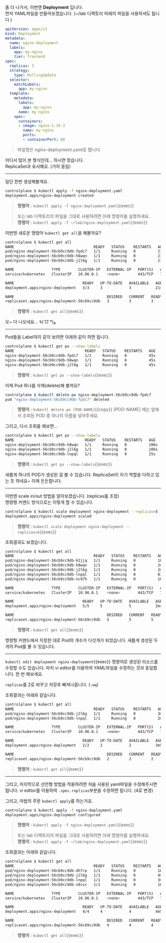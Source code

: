 좀 더 나가서, 이번엔 **Deployment** 입니다.  
먼저 YAML파일을 만들어보겠습니다. (~/lab 디렉토리 아래의 파일을 사용하셔도 됩니다.)

```yaml
apiVersion: apps/v1
kind: Deployment
metadata:
  name: nginx-deployment
  labels:
    app: my-nginx
    tier: frontend
spec:
  replicas: 3
  strategy:
    type: RollingUpdate
  selector:
    matchLabels:
      app: my-nginx
  template:
    metadata:
      labels:
        app: my-nginx
      name: my-nginx
    spec:
      containers:
      - image: nginx:1.19.3
        name: my-nginx
        ports:
        - containerPort: 80
```

> 파일명은 nginx-deployment.yaml로 합니다.

어디서 많이 본 형식인데... 하시면 맞습니다.  
ReplicaSet과 유사해요. (거의 동일)

---

일단 한번 생성해볼게요.

```bash
controlplane $ kubectl apply -f nginx-deployment.yaml
deployment.apps/nginx-deployment created
```

> **명령어** : `kubectl apply -f nginx-deployment.yaml`{{exec}}
>   
> 또는 lab 디렉토리의 파일을 그대로 사용하려면 아래 명령어를 실행하세요.  
> **명령어** : `kubectl apply -f ~/lab/nginx-deployment.yaml`{{exec}}

이번엔 새로운 명령어 `kubectl get all`을 해볼까요?

```bash
controlplane $ kubectl get all
NAME                                    READY   STATUS    RESTARTS   AGE
pod/nginx-deployment-56cb9cc9db-fpdc7   1/1     Running   0          21s
pod/nginx-deployment-56cb9cc9db-h8wqn   1/1     Running   0          21s
pod/nginx-deployment-56cb9cc9db-j2l6g   1/1     Running   0          21s

NAME                 TYPE        CLUSTER-IP   EXTERNAL-IP   PORT(S)   AGE
service/kubernetes   ClusterIP   10.96.0.1    <none>        443/TCP   70d

NAME                               READY   UP-TO-DATE   AVAILABLE   AGE
deployment.apps/nginx-deployment   3/3     3            3           21s

NAME                                          DESIRED   CURRENT   READY   AGE
replicaset.apps/nginx-deployment-56cb9cc9db   3         3         3       21s
```

> **명령어** : `kubectl get all`{{exec}}

오~ 다 나오네요... ٩(ˊᗜˋ*)و

---

Pod들을 Label까지 같이 보려면 아래와 같이 하면 됩니다.

```bash
controlplane $ kubectl get po --show-labels
NAME                                READY   STATUS    RESTARTS   AGE   LABELS
nginx-deployment-56cb9cc9db-fpdc7   1/1     Running   0          45s   app=my-nginx,pod-template-hash=56cb9cc9db
nginx-deployment-56cb9cc9db-h8wqn   1/1     Running   0          45s   app=my-nginx,pod-template-hash=56cb9cc9db
nginx-deployment-56cb9cc9db-j2l6g   1/1     Running   0          45s   app=my-nginx,pod-template-hash=56cb9cc9db
```

> **명령어** : `kubectl get po --show-labels`{{exec}}


이제 Pod 하나를 삭제(delete)해 볼까요?

```bash
controlplane $ kubectl delete po nginx-deployment-56cb9cc9db-fpdc7
pod "nginx-deployment-56cb9cc9db-fpdc7" deleted
```

> **명령어** : `kubectl delete po [POD-NAME]`{{copy}}
> [POD-NAME] 에는 앞에서 조회된 POD 중 하나의 이름을 넣어주세요.

그리고, 다시 조회를 해보면...

```bash
controlplane $ kubectl get po --show-labels
NAME                                READY   STATUS    RESTARTS   AGE    LABELS
nginx-deployment-56cb9cc9db-h8wqn   1/1     Running   0          106s   app=my-nginx,pod-template-hash=56cb9cc9db
nginx-deployment-56cb9cc9db-j2l6g   1/1     Running   0          106s   app=my-nginx,pod-template-hash=56cb9cc9db
nginx-deployment-56cb9cc9db-lnpql   1/1     Running   0          25s    app=my-nginx,pod-template-hash=56cb9cc9db
```

> **명령어** : `kubectl get po --show-labels`{{exec}}

새롭게 하나의 POD가 생성된 걸 볼 수 있습니다. ReplicaSet이 자기 역할을 다하고 있는 듯 하네요~ 이제 든든합니다.

---

이번엔 scale in/out 방법을 알아보겠습니다. (replicas를 조정)  
명령형 커맨드 방식으로는 이렇게 할 수 있습니다.

```bash
controlplane $ kubectl scale deployment nginx-deployment --replicas=5
deployment.apps/nginx-deployment scaled
```

> **명령어** : `kubectl scale deployment nginx-deployment --replicas=5`{{exec}}

조회결과도 보겠습니다.

```bash
controlplane $ kubectl get all
NAME                                    READY   STATUS    RESTARTS   AGE
pod/nginx-deployment-56cb9cc9db-62jjq   1/1     Running   0          18s
pod/nginx-deployment-56cb9cc9db-h8wqn   1/1     Running   0          2m42s
pod/nginx-deployment-56cb9cc9db-j2l6g   1/1     Running   0          2m42s
pod/nginx-deployment-56cb9cc9db-lnpql   1/1     Running   0          81s
pod/nginx-deployment-56cb9cc9db-nc97h   1/1     Running   0          18s

NAME                 TYPE        CLUSTER-IP   EXTERNAL-IP   PORT(S)   AGE
service/kubernetes   ClusterIP   10.96.0.1    <none>        443/TCP   70d

NAME                               READY   UP-TO-DATE   AVAILABLE   AGE
deployment.apps/nginx-deployment   5/5     5            5           2m42s

NAME                                          DESIRED   CURRENT   READY   AGE
replicaset.apps/nginx-deployment-56cb9cc9db   5         5         5       2m42s
```

> **명령어** : `kubectl get all`{{exec}}

명령형 커맨드에서 지정한 대로 Pod의 개수가 다섯개가 되었습니다. 새롭게 생성된 두 개의 Pod를 볼 수 있습니다.

---

`kubectl edit deployment nginx-deployment`{{exec}} 명령어로 생성된 리소스를 수정할 수도 있습니다.
마치 vi editor를 이용하여 YAML파일을 수정하는 것과 동일합니다.
한 번 해보세요.

`replicas`를 2로 바꾸고 저장후 빠져나옵니다. (`:wq`)

조회결과는 아래와 같습니다.

```bash
controlplane $ kubectl get all
NAME                                    READY   STATUS    RESTARTS   AGE
pod/nginx-deployment-56cb9cc9db-j2l6g   1/1     Running   0          3m56s
pod/nginx-deployment-56cb9cc9db-lnpql   1/1     Running   0          2m35s

NAME                 TYPE        CLUSTER-IP   EXTERNAL-IP   PORT(S)   AGE
service/kubernetes   ClusterIP   10.96.0.1    <none>        443/TCP   70d

NAME                               READY   UP-TO-DATE   AVAILABLE   AGE
deployment.apps/nginx-deployment   2/2     2            2           3m56s

NAME                                          DESIRED   CURRENT   READY   AGE
replicaset.apps/nginx-deployment-56cb9cc9db   2         2         2       3m56s
```

> **명령어** : `kubectl get all`{{exec}}

---

그리고, 마지막으로 선언형 방법을 적용하려면 처음 사용된 yaml파일을 수정해주시면 됩니다.
vi editor를 이용하여 `.spec.replicas`부분을 수정하면 됩니다. (4로 변경)

그리고, 마법의 주문 `kubectl apply`를 하는거죠.

```bash
controlplane $ kubectl apply -f nginx-deployment.yaml
deployment.apps/nginx-deployment configured
```

> **명령어** : `kubectl apply -f nginx-deployment.yaml`{{exec}}
>   
> 또는 lab 디렉토리의 파일을 그대로 사용하려면 아래 명령어를 실행하세요.  
> **명령어** : `kubectl apply -f ~/lab/nginx-deployment.yaml`{{exec}}

조회결과는 아래와 같습니다.

```bash
controlplane $ kubectl get all
NAME                                    READY   STATUS    RESTARTS   AGE
pod/nginx-deployment-56cb9cc9db-dh7rp   1/1     Running   0          18s
pod/nginx-deployment-56cb9cc9db-j2l6g   1/1     Running   0          4m59s
pod/nginx-deployment-56cb9cc9db-lnpql   1/1     Running   0          3m38s
pod/nginx-deployment-56cb9cc9db-s8cvc   1/1     Running   0          18s

NAME                 TYPE        CLUSTER-IP   EXTERNAL-IP   PORT(S)   AGE
service/kubernetes   ClusterIP   10.96.0.1    <none>        443/TCP   70d

NAME                               READY   UP-TO-DATE   AVAILABLE   AGE
deployment.apps/nginx-deployment   4/4     4            4           4m59s

NAME                                          DESIRED   CURRENT   READY   AGE
replicaset.apps/nginx-deployment-56cb9cc9db   4         4         4       4m59s
```

> **명령어** : `kubectl get all`{{exec}}

